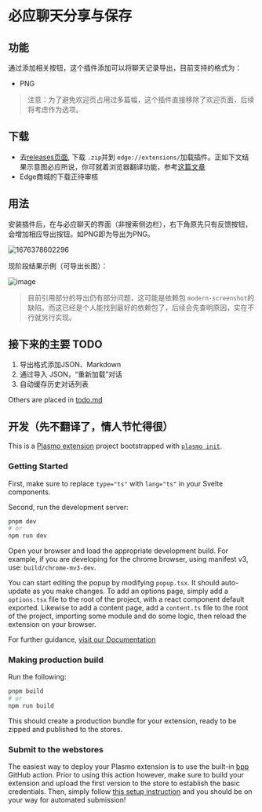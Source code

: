 # 必应聊天分享与保存

## 功能

通过添加相关按钮，这个插件添加可以将聊天记录导出，目前支持的格式为：

- PNG

> 注意：为了避免欢迎页占用过多篇幅，这个插件直接移除了欢迎页面，后续将考虑作为选项。

## 下载

- 去[releases页面](https://github.com/gantrol/Bing-Chat-Saver/releases/), 下载 `.zip`并到 `edge://extensions/`加载插件。正如下文结果示意图必应所说，你可就着浏览器翻译功能，参考[这篇文章](https://www.howtogeek.com/510543/how-to-install-and-use-extensions-in-the-new-microsoft-edge/)
- Edge商城的下载正待审核

## 用法

安装插件后，在与必应聊天的界面（非搜索侧边栏），右下角原先只有反馈按钮，会增加相应导出按钮。如PNG即为导出为PNG。

![1676378602296](https://user-images.githubusercontent.com/31330732/218741972-65e4d64a-35a7-4c7e-83fd-1a9720afbd66.png)

现阶段结果示例（可导出长图）：

![image](https://user-images.githubusercontent.com/31330732/218740485-168e6f0c-1922-4e0c-969f-92fe748ef915.png)

> 目前引用部分的导出仍有部分问题，这可能是依赖包 `modern-screenshot`的缺陷。而这已经是个人能找到最好的依赖包了，后续会先查明原因，实在不行就另行实现。

## 接下来的主要 TODO

1. 导出格式添加JSON、Markdown
2. 通过导入 JSON，“重新加载”对话
3. 自动缓存历史对话列表

Others are placed in [todo.md](todo.md)

## 开发（先不翻译了，情人节忙得很）

This is a [Plasmo extension](https://docs.plasmo.com/) project bootstrapped with [`plasmo init`](https://www.npmjs.com/package/plasmo).

### Getting Started

First, make sure to replace `type="ts"` with `lang="ts"` in your Svelte components.

Second, run the development server:

```bash
pnpm dev
# or
npm run dev
```

Open your browser and load the appropriate development build. For example, if you are developing for the chrome browser, using manifest v3, use: `build/chrome-mv3-dev`.

You can start editing the popup by modifying `popup.tsx`. It should auto-update as you make changes. To add an options page, simply add a `options.tsx` file to the root of the project, with a react component default exported. Likewise to add a content page, add a `content.ts` file to the root of the project, importing some module and do some logic, then reload the extension on your browser.

For further guidance, [visit our Documentation](https://docs.plasmo.com/)

### Making production build

Run the following:

```bash
pnpm build
# or
npm run build
```

This should create a production bundle for your extension, ready to be zipped and published to the stores.

### Submit to the webstores

The easiest way to deploy your Plasmo extension is to use the built-in [bpp](https://bpp.browser.market) GitHub action. Prior to using this action however, make sure to build your extension and upload the first version to the store to establish the basic credentials. Then, simply follow [this setup instruction](https://docs.plasmo.com/framework/workflows/submit) and you should be on your way for automated submission!
